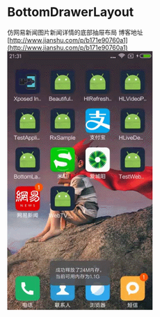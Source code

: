 # BottomDrawerLayout
仿网易新闻图片新闻详情的底部抽屉布局
博客地址 [http://www.jianshu.com/p/b171e90760a1](http://www.jianshu.com/p/b171e90760a1)
![demo](https://github.com/Hemumu/BottomDrawerLayout/blob/master/GIF.gif)
